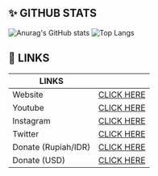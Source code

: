 ## ✨ GITHUB STATS
![Anurag's GitHub stats](https://github-readme-stats.vercel.app/api?username=Kylan1940&show_icons=false&bg_color=00000000)
![Top Langs](https://github-readme-stats.vercel.app/api/top-langs/?username=Kylan1940&hide_progress=true&bg_color=00000000)

## 🔗 LINKS
|LINKS||
|---|---|
| Website | [CLICK HERE](https://kylan1940.github.io) |
| Youtube |[CLICK HERE](https://youtube.com/c/Kylan1940) |
| Instagram | [CLICK HERE](https://www.instagram.com/nx.kyln) |
| Twitter | [CLICK HERE](https://www.twitter.com/itz____kylan) |
| Donate (Rupiah/IDR) | [CLICK HERE](https://trakteer.id/Kylan1940/tip) |
| Donate (USD) | [CLICK HERE](https://ko-fi.com/Kylan1940) |
